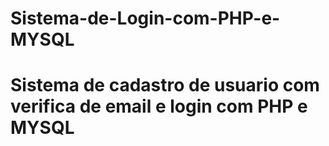 # Sistema-de-Login-com-PHP-e-MYSQL
# Sistema de cadastro de usuario com verifica de email e login com PHP e MYSQL
